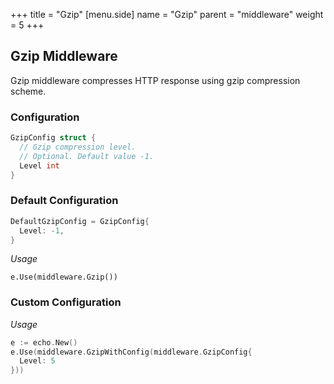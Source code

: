 +++
title = "Gzip"
[menu.side]
  name = "Gzip"
  parent = "middleware"
  weight = 5
+++

## Gzip Middleware

Gzip middleware compresses HTTP response using gzip compression scheme.

### Configuration

```go
GzipConfig struct {
  // Gzip compression level.
  // Optional. Default value -1.
  Level int
}
```

### Default Configuration

```go
DefaultGzipConfig = GzipConfig{
  Level: -1,
}
```

*Usage*

`e.Use(middleware.Gzip())`

### Custom Configuration

*Usage*

```go
e := echo.New()
e.Use(middleware.GzipWithConfig(middleware.GzipConfig{
  Level: 5
}))
```
